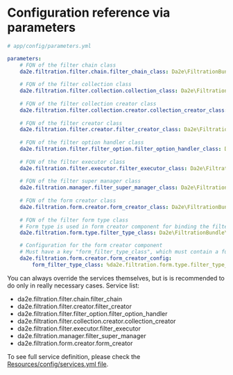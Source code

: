 # Configuration reference via parameters

```yaml
# app/config/parameters.yml

parameters:
    # FQN of the filter chain class
    da2e.filtration.filter.chain.filter_chain_class: Da2e\FiltrationBundle\Filter\Chain\FilterChain
    
    # FQN of the filter collection class
    da2e.filtration.filter.collection.collection_class: Da2e\FiltrationBundle\Filter\Collection\Collection
    
    # FQN of the filter collection creator class
    da2e.filtration.filter.collection.creator.collection_creator_class: Da2e\FiltrationBundle\Filter\Collection\Creator\CollectionCreator
    
    # FQN of the filter creator class
    da2e.filtration.filter.creator.filter_creator_class: Da2e\FiltrationBundle\Filter\Creator\FilterCreator
    
    # FQN of the filter option handler class
    da2e.filtration.filter.filter_option.filter_option_handler_class: Da2e\FiltrationBundle\Filter\FilterOption\FilterOptionHandler
    
    # FQN of the filter executor class
    da2e.filtration.filter.executor.filter_executor_class: Da2e\FiltrationBundle\Filter\Executor\FilterExecutor
    
    # FQN of the filter super manager class
    da2e.filtration.manager.filter_super_manager_class: Da2e\FiltrationBundle\Manager\FilterSuperManager
    
    # FQN of the form creator class
    da2e.filtration.form.creator.form_creator_class: Da2e\FiltrationBundle\Form\Creator\FormCreator
    
    # FQN of the filter form type class
    # Form type is used in form creator component for binding the filter to the root form
    da2e.filtration.form.type.filter_type_class: Da2e\FiltrationBundle\Form\Type\FilterType

    # Configuration for the form creator component
    # Must have a key "form_filter_type_class", which must contain a fully-qualified name of the filter form type class
    da2e.filtration.form.creator.form_creator_config:
        form_filter_type_class: %da2e.filtration.form.type.filter_type_class%
```

You can always override the services themselves, but is is recommended to do only in really necessary cases. Service list:

- da2e.filtration.filter.chain.filter_chain
- da2e.filtration.filter.creator.filter_creator
- da2e.filtration.filter.filter_option.filter_option_handler
- da2e.filtration.filter.collection.creator.collection_creator
- da2e.filtration.filter.executor.filter_executor
- da2e.filtration.manager.filter_super_manager
- da2e.filtration.form.creator.form_creator

To see full service definition, please check the [Resources/config/services.yml file](/Resources/config/services.yml).
